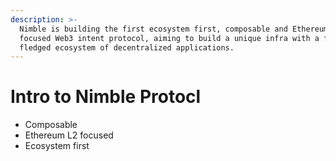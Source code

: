 ```yaml
---
description: >-
  Nimble is building the first ecosystem first, composable and Ethereum L2
  focused Web3 intent protocol, aiming to build a unique infra with a fully
  fledged ecosystem of decentralized applications.
---
```


# Intro to Nimble Protocl

* Composable
* Ethereum L2 focused
* Ecosystem first
